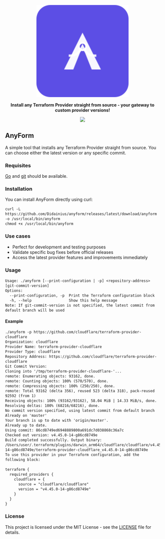 <div align="center">
    <picture>
        <img src="images/anyform-logo.svg" width="300">
    </picture>
    <p><strong>Install any Terraform Provider straight from source - your gateway to custom provider versions!</strong></p>
   
  <a href="https://opensource.org/licenses/MIT"><img src="https://img.shields.io/badge/License-MIT-blue.svg?style=for-the-badge" /></a>
</div>

## AnyForm


A simple tool that installs any Terraform Provider straight from source. You can choose either the
latest version or any specific commit.

### Requisites

[Go](https://go.dev/) and [git](https://git-scm.com/) should be available.

### Installation

You can install AnyForm directly using curl:

```shell
curl -L https://github.com/Didainius/anyform/releases/latest/download/anyform -o /usr/local/bin/anyform
chmod +x /usr/local/bin/anyform
```

### Use cases

* Perfect for development and testing purposes
* Validate specific bug fixes before official releases
* Access the latest provider features and improvements immediately


### Usage

```shell
Usage: ./anyform [--print-configuration | -p] <repository-address> [git-commit-version]
Options:
  --print-configuration, -p  Print the Terraform configuration block
  -h, --help                 Show this help message
Note: If git-commit-version is not specified, the latest commit from default branch will be used
```

#### Example

```shell
./anyform -p https://github.com/cloudflare/terraform-provider-cloudflare
Organization: cloudflare
Provider Name: terraform-provider-cloudflare
Provider Type: cloudflare
Repository Address: https://github.com/cloudflare/terraform-provider-cloudflare
Git Commit Version:
Cloning into '/tmp/terraform-provider-cloudflare-'...
remote: Enumerating objects: 93162, done.
remote: Counting objects: 100% (570/570), done.
remote: Compressing objects: 100% (250/250), done.
remote: Total 93162 (delta 356), reused 523 (delta 318), pack-reused 92592 (from 1)
Receiving objects: 100% (93162/93162), 58.04 MiB | 14.33 MiB/s, done.
Resolving deltas: 100% (68216/68216), done.
No commit version specified, using latest commit from default branch
Already on 'master'
Your branch is up to date with 'origin/master'.
Already up to date.
Using commit: 86cd8749ed6948889800a691dc7d038868c36a7c
Checked out version: v4.45.0-14-g86cd8749e
Build completed successfully. Output binary: /Users/user/.terraform/plugins/darwin_arm64/cloudflare/cloudflare/v4.45.0-14-g86cd8749e/terraform-provider-cloudflare_v4.45.0-14-g86cd8749e
To use this provider in your Terraform configuration, add the following block:

terraform {
  required_providers {
    cloudflare = {
      source = "cloudflare/cloudflare"
      version = "v4.45.0-14-g86cd8749e"
    }
  }
}
```

### License

This project is licensed under the MIT License - see the [LICENSE](LICENSE) file for details.

